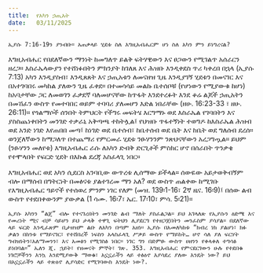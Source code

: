 ```yaml
---
title:  የአካን ኃጢአት
date:   03/11/2025
---
```


`ኢያሱ 7:16-19ን ያንብቡ። አጠቃላይ ሂደቱ ስለ እግዚአብሔርም ሆነ ስለ አካን ምን ይነግረናል?
`


እግዚአብሔር የበደለኛውን ማንነት ከመግለጥ ይልቅ ፍትሃዊውን እና ፀጋውን የሚገልጥ አሰራርን ዘረጋ። እስራኤላውያን የተሸነፉበትን ምክንያት ከገለጸ እና ሕዝቡ እንዲቀደስ ጥሪ ካቀረበ በኋላ (ኢያሱ 7:13) አካን እንዲያስብ፣ እንዲጸጸት እና ኃጢአቱን ለመናዘዝ ጊዜ እንዲያገኝ ሂደቱን በመናገር እና በአተገባበሩ መካከል ያለውን ጊዜ ፈቀደ። በተመሳሳይ መልኩ ቤተሰቦቹ (የሆነውን የሚያውቁ ከሆነ) ከአባታቸው ጋር ለመወገን ፈቃደኛ ባለመሆናቸው ከጥፋት እንደተረፉት እንደ ቆሬ ልጆች ኃጢአትን በመሽፈን ውስጥ የመተባበር ወይም ተባባሪ ያለመሆን እድል ነበራቸው (ዘሁ. 16:23-33 ፣ ዘሁ. 26:11)። የጎልማሶች ሰንበት ትምህርት የችግሩ መፍትሄ እርግማኑ ወደ እስራኤል የገባበትን እና ያስስጨነቀበትን መንገድ ተቃራኒ አቅጣጫ ተከትሏል፤ የህዝቡ ጥፋተኝነት ተወግዶ ከእስራኤል ሕዝብ ወደ አንድ ነገድ እየጠበበ መጣ፤ ከነገድ ወደ ቤተሰብ፣ ከቤተሰብ ወደ ቤት እና ከቤት ወደ ግለሰብ ደረሰ። ወንጀለኛውን ከማጋለጥ በተጨማሪ የምርመራ ሂደቱ ንፁሃንንም ንጽህናቸውን አረጋግጧል። ይህም (ንፁሃንን መለየቱ) እግዚአብሔር ራሱ ለአካን ድብቅ ድርጊቶች ምስክር ሆኖ በሰራበት ጥንቃቄ የተሞላበት የፍርድ ሂደት በእኩል ደረጃ አስፈላጊ ነበር።

እግዚአብሔር ወደ አካን ሲደርስ አንባቢው ውጥረቱ ሊሰማው ይችላል። ሰውዬው አይታወቅብኝም ብሎ በማሰብ በግትርነት በመፅናቱ ያልተገረመ ማን አለ? ወደ ውስጥ ጠልቀው ከሚገቡ የእግዚአብሔር ዓይኖች የተሰወረ ምንም ነገር የለም (መዝ. 139፡1-16፣ 2ኛ ዜና. 16፡9)፤ በሰው ልብ ውስጥ የተደበቀውንም ያውቃል (1 ሳሙ. 16፡7፣ ኤር. 17፡10፣ ምሳ. 5፡21)።

`ኢያሱ አካንን “ልጄ” ብሎ የተናገረበትን መንገድ ልብ ማለት ያስፈልጋል። ይህ አገላለጽ የኢያሱን ዕድሜ እና የመሪነት ሚና ብቻ ሳይሆን ይህ ታላቅ ተዋጊ ፍትህን ሊያደርግ የተዘጋጀበትን መንፈስም ያሳያል። በደለኛው ላይ ፍርድ እንዲፈጽም ቢታዘዝም ልቡ ለአካን በጣም አዘነ። ኢያሱ በአመለካከቱ “ክብረ ነክ ያልሆነ፣ ክፉ ቃልን በከንቱ የማይናገር፣ የተሸበረች ነፍስን አላስፈላጊ ሥቃይ ውስጥ የማይከት… ሆኖ ሳለ ያለ ፍርሃት ግብዝነትን፣አለማመንን፣ እና አመፅን የሚገስፅ ነበር። ነገር ግን በድምፁ ውስጥ ሀዘንን የቀላቀለ ተግሳፅ ይነበባል።” ኤለን ጂ. ኋይት፣ የዘመናት ምኞት፣ ገጽ. 353. እግዚአብሔር የምናደርገውን ሁሉ የተደበቁ ነገሮቻችንን እንኳ እንደሚያውቅ ማወቁ፣ አኗኗራችን ላይ ተፅዕኖ እያሳደረ ያለው እንዴት ነው? ይህ በአኗኗራችን ላይ ተጽዕኖ ሊያሳድር የሚገባውስ እንዴት ነው?.`